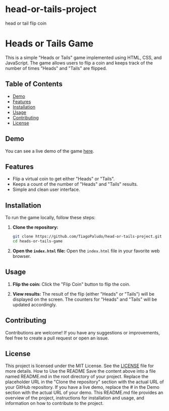 # head-or-tails-project
head or tail flip coin
# Heads or Tails Game

This is a simple "Heads or Tails" game implemented using HTML, CSS, and JavaScript. The game allows users to flip a coin and keeps track of the number of times "Heads" and "Tails" are flipped.

## Table of Contents
- [Demo](#demo)
- [Features](#features)
- [Installation](#installation)
- [Usage](#usage)
- [Contributing](#contributing)
- [License](#license)

## Demo
You can see a live demo of the game [here](#).

## Features
- Flip a virtual coin to get either "Heads" or "Tails".
- Keeps a count of the number of "Heads" and "Tails" results.
- Simple and clean user interface.

## Installation
To run the game locally, follow these steps:

1. **Clone the repository:**
    ```bash
    git clone https://github.com/TiagoPaludo/head-or-tails-project.git
    cd heads-or-tails-game
    ```

2. **Open the `index.html` file:**
    Open the `index.html` file in your favorite web browser.

## Usage
1. **Flip the coin:**
    Click the "Flip Coin" button to flip the coin.

2. **View results:**
    The result of the flip (either "Heads" or "Tails") will be displayed on the screen. The counters for "Heads" and "Tails" will be updated accordingly.

## Contributing
Contributions are welcome! If you have any suggestions or improvements, feel free to create a pull request or open an issue.

## License
This project is licensed under the MIT License. See the [LICENSE](LICENSE) file for more details.
How to Use the README
Save the content above into a file named README.md in the root directory of your project.
Replace the placeholder URL in the "Clone the repository" section with the actual URL of your GitHub repository.
If you have a live demo, replace the # in the Demo section with the actual URL of your demo.
This README.md file provides an overview of the project, instructions for installation and usage, and information on how to contribute to the project.
